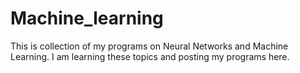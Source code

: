 # Machine_learning
This is collection of my programs on Neural Networks and Machine Learning. I am learning these topics and posting my programs here.
